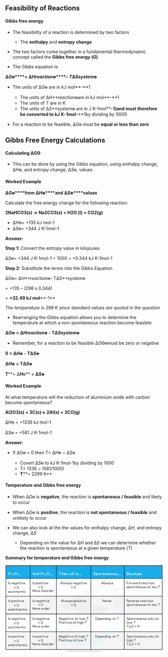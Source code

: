 ## Feasibility of Reactions

#### Gibbs free energy

* The feasibility of a reaction is determined by two factors

  + The **enthalpy** and **entropy change**
* The two factors come together in a fundamental thermodynamic concept called the **Gibbs free energy (*****G*****)**
* The Gibbs equation is:

**Δ*****G*****ꝋ****= Δ*****H******reaction*****ꝋ****–** ***T*****Δ*****S******system*****ꝋ**

* The units of Δ*G*ꝋ are in kJ mol**–**1

  + The units of Δ*H**reaction*ꝋare in kJ mol**–**1
  + The units of *T* are in K
  + The units of Δ*S**system*ꝋ are in J K-1mol**–**1(and must therefore be converted to kJ K**–**1mol**–**1by dividing by 1000)
* For a reaction to be feasible, Δ*G*ꝋ must be **equal or less than zero**

## Gibbs Free Energy Calculations

#### Calculating ΔGΘ

* This can be done by using the Gibbs equation, using enthalpy change, Δ*H*ꝋ, and entropy change, Δ*S*ꝋ, values

#### Worked Example

**Δ*****G*****ꝋ****from Δ*****H*****ꝋ****and Δ*****S*****ꝋ****values**

Calculate the free energy change for the following reaction:

**2NaHCO****3****(s) → Na****2****CO****3****(s) + H****2****O (l) + CO****2****(g)**

* Δ*H*ꝋ= +135 kJ mol-1
* Δ*S*ꝋ= +344 J K-1mol-1

**Answer:**

**Step 1:** Convert the entropy value in kilojoules

Δ*S*ꝋ= +344 J K-1mol-1 ÷ 1000 = +0.344 kJ K-1mol-1

**Step 2:** Substitute the terms into the Gibbs Equation

Δ*G*ꝋ= Δ*H**reaction*ꝋ– TΔ*S**system*ꝋ

= +135 – (298 x 0.344)

= **+32.49 kJ mol****-1**

*The temperature is 298 K since standard values are quoted in the question*

* Rearranging the Gibbs equation allows you to determine the temperature at which a non-spontaneous reaction become feasible

**Δ*****G*****ꝋ** **= Δ*****H******reaction*****ꝋ** **- TΔ*****S******system*****ꝋ**

* Remember, for a reaction to be feasible Δ*G*Θꝋmust be zero or negative

**0 = Δ*****H*****ꝋ** **- TΔ*****S*****ꝋ**

**Δ*****H*****ꝋ** **= TΔ*****S*****ꝋ**

**T****= Δ*****H*****ꝋ** **÷ Δ*****S*****ꝋ**

#### Worked Example

At what temperature will the reduction of aluminium oxide with carbon become spontaneous?

**Al****2****O****3****(s) + 3C(s)→ 2Al(s) + 3CO(g)**

Δ*H*ꝋ = +1336 kJ mol-1

Δ*S*ꝋ = +581 J K-1mol-1

**Answer:**

* If ΔGꝋ = 0 then T= Δ*H*ꝋ ÷ Δ*S*ꝋ

  + Covert Δ*S*ꝋ to kJ K-1mol-1by dividing by 1000
  + T= 1336 ÷ (581/1000)
  + **T****= 2299 K**

#### Temperature and Gibbs free energy

* When Δ*G*ꝋ is **negative**, the reaction is **spontaneous / feasible** and likely to occur
* When Δ*G*ꝋ is **positive**, the reaction is **not spontaneous / feasible** and unlikely to occur
* We can also look at the the values for enthalpy change, Δ*H*, and entropy change, Δ*S*

  + Depending on the value for Δ*H* and Δ*S* we can determine whether the reaction is spontaneous at a given temperature (*T*)

**Summary for temperature and Gibbs free energy**

![factors-affecting-gibbs-free-energy-1](factors-affecting-gibbs-free-energy-1.png)